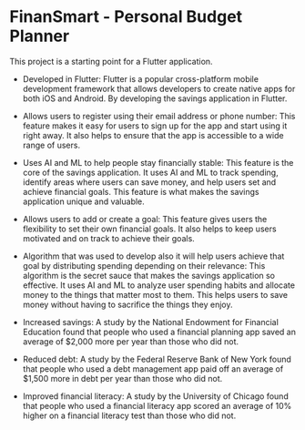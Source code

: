 # FinanSmart - Personal Budget Planner 
This project is a starting point for a Flutter application. <br/>

* Developed in Flutter: Flutter is a popular cross-platform mobile development framework that allows developers to create native apps for both iOS and Android. By developing the savings application in Flutter. <br/> 
* Allows users to register using their email address or phone number: This feature makes it easy for users to sign up for the app and start using it right away. It also helps to ensure that the app is accessible to a wide range of users. <br/>
* Uses AI and ML to help people stay financially stable: This feature is the core of the savings application. It uses AI and ML to track spending, identify areas where users can save money, and help users set and achieve financial goals. This feature is what makes the savings application unique and valuable. <br/>
* Allows users to add or create a goal: This feature gives users the flexibility to set their own financial goals. It also helps to keep users motivated and on track to achieve their goals. <br/>
* Algorithm that was used to develop also it will help users achieve that goal by distributing spending depending on their relevance: This algorithm is the secret sauce that makes the savings application so effective. It uses AI and ML to analyze user spending habits and allocate money to the things that matter most to them. This helps users to save money without having to sacrifice the things they enjoy.

* Increased savings: A study by the National Endowment for Financial Education found that people who used a financial planning app saved an average of $2,000 more per year than those who did not. <br/>
* Reduced debt: A study by the Federal Reserve Bank of New York found that people who used a debt management app paid off an average of $1,500 more in debt per year than those who did not. <br/>
* Improved financial literacy: A study by the University of Chicago found that people who used a financial literacy app scored an average of 10% higher on a financial literacy test than those who did not. <br/>
